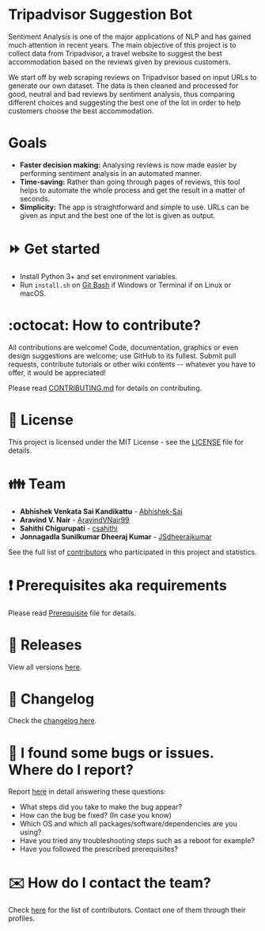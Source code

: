 # Tripadvisor Suggestion Bot

Sentiment Analysis is one of the major applications of NLP and has gained much attention in recent years. The main objective of this project is to collect data from Tripadvisor, a travel website to suggest the best accommodation based on the reviews given by previous customers.

We start off by web scraping reviews on Tripadvisor based on input URLs to generate our own dataset. The data is then cleaned and processed for good, neutral and bad reviews by sentiment analysis, thus comparing different choices and suggesting the best one of the lot in order to help customers choose the best accommodation.

# Goals

- **Faster decision making:** Analysing reviews is now made easier by performing sentiment analysis in an automated manner.
- **Time-saving:** Rather than going through pages of reviews, this tool helps to automate the whole process and get the result in a matter of seconds.
- **Simplicity:** The app is straightforward and simple to use. URLs can be given as input and the best one of the lot is given as output.

# :fast_forward: Get started

-   Install Python 3+ and set environment variables.
-   Run `install.sh` on [Git Bash](https://git-scm.com/download/win) if Windows or Terminal if on Linux or macOS.

# :octocat: How to contribute?

All contributions are welcome! Code, documentation, graphics or even design suggestions are welcome; use GitHub to its fullest. Submit pull requests, contribute tutorials or other wiki contents -- whatever you have to offer, it would be appreciated!

Please read [CONTRIBUTING.md](CONTRIBUTING.md) for details on contributing.

# :scroll: License

This project is licensed under the MIT License - see the [LICENSE](LICENSE) file for details.

# :family: Team

-   **Abhishek Venkata Sai Kandikattu** - [Abhishek-Sai](https://github.com/Abhishek-Sai)
-   **Aravind V. Nair** - [AravindVNair99](https://github.com/AravindVNair99)
-   **Sahithi Chigurupati** - [csahithi](https://github.com/csahithi)
-   **Jonnagadla Sunilkumar Dheeraj Kumar** - [JSdheerajkumar](https://github.com/JSdheerajkumar)

See the full list of [contributors](https://github.com/aravindvnair99/Tripadvisor-Suggestion-Bot/graphs/contributors) who participated in this project and statistics.

# :heavy_exclamation_mark: Prerequisites aka requirements

Please read [Prerequisite](Prerequisite.md) file for details.

# :bookmark: Releases

View all versions [here](https://github.com/aravindvnair99/Tripadvisor-Suggestion-Bot/releases).

# :scroll: Changelog

Check the [changelog here](https://github.com/aravindvnair99/Tripadvisor-Suggestion-Bot/commits/master).

# :memo: I found some bugs or issues. Where do I report?

Report [here](https://github.com/aravindvnair99/Tripadvisor-Suggestion-Bot/issues/new/choose) in detail answering these questions:

-   What steps did you take to make the bug appear?
-   How can the bug be fixed? (In case you know)
-   Which OS and which all packages/software/dependencies are you using?
-   Have you tried any troubleshooting steps such as a reboot for example?
-   Have you followed the prescribed prerequisites?

# :envelope: How do I contact the team?

Check [here](https://github.com/aravindvnair99/Tripadvisor-Suggestion-Bot/graphs/contributors) for the list of contributors. Contact one of them through their profiles.
